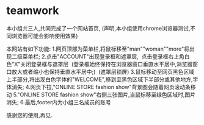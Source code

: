 # teamwork

本小组共三人,共同完成了一个网站首页,
(声明,本小组使用chrome浏览器测试,不同浏览器可能会影响使用效果)

本网站有如下功能:
1.网页顶部为菜单栏,将鼠标移至"man""woman""more"将出现二级菜单栏;
2.点击"ACCOUNT"出现登录框和遮罩层,
  点击登录框右上角白色"X"关闭登录框与遮罩层
  (登录框始终保持在浏览器窗口垂直水平居中,浏览器窗口放大或者缩小也保持垂直水平居中;)
  (遮罩层锁屏)
3.鼠标移动至网页黑色区域上半部分,将出现白色字体的"WELCOME",移到至黑色区域下半部分或其他地方,字体消失;
4.网页下拉,"ONLINE STORE fashion show"背景图会随着网页滚动条移动
5."ONLINE STORE fashion show"右侧三张图片,当鼠标移至绿色区域时,图片消失;
6.最后,footer内为小组三名成员的账号

感谢您的使用,再见.

